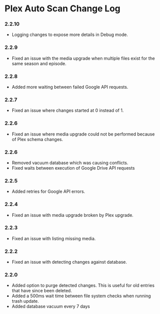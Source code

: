 # Plex Auto Scan Change Log
### 2.2.10
- Logging changes to expose more details in Debug mode.

### 2.2.9
- Fixed an issue with the media upgrade when multiple files exist for the same season and episode.

### 2.2.8
- Added more waiting between failed Google API requests.

### 2.2.7
- Fixed an issue where changes started at 0 instead of 1.

### 2.2.6
- Fixed an issue where media upgrade could not be performed because of Plex schema changes.

### 2.2.6
- Removed vacuum database which was causing conflicts.
- Fixed waits between execution of Google Drive API requests

### 2.2.5
- Added retries for Google API errors.

### 2.2.4
- Fixed an issue with media upgrade broken by Plex upgrade.

### 2.2.3
- Fixed an issue with listing missing media.

### 2.2.2
- Fixed an issue with detecting changes against database.

### 2.2.0
- Added option to purge detected changes. This is useful for old entries that have since been deleted.
- Added a 500ms wait time between file system checks when running trash update.
- Added database vacuum every 7 days